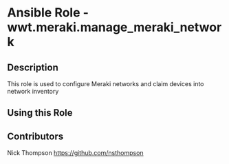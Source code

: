 # Ansible Role - wwt.meraki.manage_meraki_network

## Description

This role is used to configure Meraki networks and claim devices into network inventory

## Using this Role

## Contributors

Nick Thompson <https://github.com/nsthompson>
